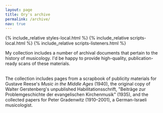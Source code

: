 ```yaml
---
layout: page
title: Ory's archive
permalink: /archive/
nav: true
---
```


{% include_relative styles-local.html %}
{% include_relative scripts-local.html %}
{% include_relative scripts-listeners.html %}

<div class="page-wrapper">

My collection includes a number of archival documents that pertain to the history of musicology. I'd be happy to provide high-quality, publication-ready scans of these materials.<br><br>

The collection includes pages from a scrapbook of publicity materials for Gustave Reese's  <i>Music in the Middle Ages</i> (1940), the original copy of Walter Gerstenberg's unpublished Habilitationsschrift, "Beiträge zur Problemgeschichte der evangelischen Kirchenmusik" (1935), and the collected papers for Peter Gradenwitz (1910–2001), a German-Israeli musicologist.<br><br>

<div id="search-interface"></div>
<div id="list"></div>

</div>